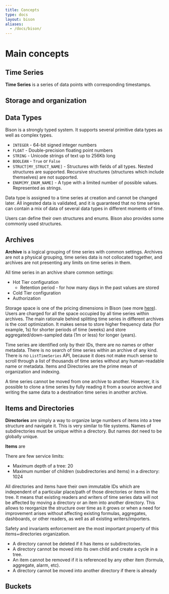 ```yaml
---
title: Concepts
type: docs
layout: bison
aliases:
  - /docs/bison/
---
```



# Main concepts

## Time Series

__Time Series__ is a series of data points with corresponding timestamps.



## Storage and organization




## Data Types

Bison is a strongly typed system. It supports several primitive data types as well as complex types.

* `INTEGER` - 64-bit signed integer numbers
* `FLOAT` - Double-precision floating point numbers
* `STRING` - Unicode strings of text up to 256Kb long
* `BOOLEAN` - `True` or `False`
* `STRUCT[MY_STRUCT_NAME]` - Structures with fields of all types. Nested structures are supported. Recursive structures (structures which include themselves) are not supported. 
* `ENUM[MY_ENUM_NAME]` - A type with a limited number of possible values. Represented as strings.

Data type is assigned to a time series at creation and cannot be changed later. All ingested data is validated, and it is guaranteed that no time series can contain a mix of data of several data types in different moments of time. 

Users can define their own structures and enums. Bison also provides some commonly used structures.

## Archives

__Archive__ is a logical grouping of time series with common settings. Archives are not a physical grouping, time series data is not collocated together, and archives are not presenting any limits on time series in them.

All time series in an archive share common settings:

* Hot Tier configuration 
  * Retention period - for how many days in the past values are stored
* Cold Tier configuration
* Authorization

Storage space is one of the pricing dimensions in Bison (see more [here]()). Users are charged for all the space occupied by all time series within archives. The main rationale behind splitting time series in different archives is the cost optimization. It makes sense to store higher frequency data (for example, 1s) for shorter periods of time (weeks) and store aggregated/down-sampled data (1m or less) for longer (years).

Time series are identified only by their IDs, there are no names or other metadata. There is no search of time series within an archive of any kind. There is no `ListTimeSeries` API, because it does not make much sense to scroll through a list of thousands of time series without any human-readable name or metadata. Items and Directories are the prime mean of organization and indexing.

A time series cannot be moved from one archive to another. However, it is possible to clone a time series by fully reading it from a source archive and writing the same data to a destination time series in another archive.

## Items and Directories

__Directories__ are simply a way to organize large numbers of items into a tree structure and navigate it. This is very similar to file systems. Names of subdirectories must be unique within a directory. But names dot need to be globally unique.

__Items__ are

There are few service limits:

* Maximum depth of a tree: 20
* Maximum number of children (subdirectories and items) in a directory: 1024

All directories and items have their own immutable IDs which are independent of a particular place/path of those directories or items in the tree. It means that existing readers and writers of time series data will not be affected by moving a directory or an item into another directory. This allows to reorganize the structure over time as it grows or when a need for improvement arises without affecting existing formulas, aggregates, dashboards, or other readers, as well as all existing writers/importers. 

Safety and invariants enforcement are the most important property of this items+directories organization.

* A directory cannot be deleted if it has items or subdirectories.
* A directory cannot be moved into its own child and create a cycle in a tree.
* An item cannot be removed if it is referenced by any other item (formula, aggregate, alarm, etc).
* A directory cannot be moved into another directory if there is already 

## Buckets


